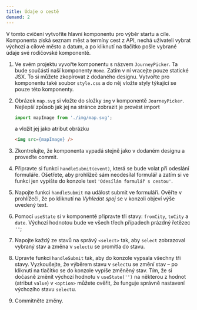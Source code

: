 ```yaml
---
title: Údaje o cestě
demand: 2
---
```


V tomto cvičení vytvoříte hlavní komponentu pro výběr startu a cíle. Komponenta získá seznam měst a termíny cest z API, nechá uživateli vybrat výchozí a cílové město a datum, a po kliknutí na tlačítko pošle vybrané údaje své rodičovské komponentě.

1. Ve svém projektu vyvořte komponentu s názvem `JourneyPicker`. Ta bude součástí naší komponenty `Home`. Zatím v ní vracejte pouze statické JSX. To si můžete zkopírovat z dodaného designu. Vytvořte pro komponentu také soubor `style.css` a do něj vložte styly týkající se pouze této komponenty.
1. Obrázek `map.svg` si vložte do složky `img` v komponentě `JourneyPicker`. Nejlepší způsob jak jej na stránce zobrazit je provést import
   ```js
   import mapImage from './img/map.svg';
   ```

   a vložit jej jako atribut obrázku

   ```html
   <img src={mapImage} />
   ```
1. Zkontrolujte, že komponenta vypadá stejně jako v dodaném designu a proveďte commit.
1. Připravte si funkci `handleSubmit(event)`, která se bude volat při odeslání formuláře. Ošetřete, aby prohlížeč sám neodesílal formulář a zatím si ve funkci jen vypište do konzole text `'Odesílám formulář s cestou'`.
1. Napojte funkci `handleSubmit` na událost submit ve formuláři. Ověřte v prohlížeči, že po kliknutí na *Vyhledat spoj* se v konzoli objeví výše uvedený text.
1. Pomocí `useState` si v komponentě připravte tři stavy: `fromCity`, `toCity` a `date`. Výchozí hodnotou bude ve všech třech případech prázdný řetězec `''`;
1. Napojte každý ze stavů na správý `<select>` tak, aby `select` zobrazoval vybraný stav a změna v `select`u se promítla do stavu.
1. Upravte funkci `handleSubmit` tak, aby do konzole vypsala všechny tři stavy. Vyzkoušejte, že výběrem stavu v `select`u se změní stav – po kliknutí na tlačítko se do konzole vypíše změněný stav. Tím, že si dočasně změnít výchozí hodnotu v `useState('')` na některou z hodnot (atribut `value`) v `<option>` můžete ověřit, že funguje správně nastavení výchozího stavu `select`u.
1. Commitněte změny.

